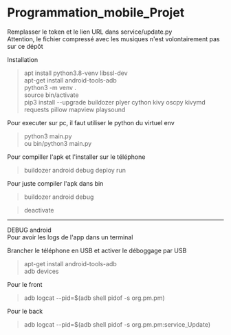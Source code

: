 # Programmation_mobile_Projet

Remplasser le token et le lien URL dans service/update.py    
Attention, le fichier compressé avec les musiques n'est volontairement pas sur ce dépôt 


Installation

>apt install python3.8-venv libssl-dev  
>apt-get install android-tools-adb  
>python3 -m venv .  
>source bin/activate  
>pip3 install --upgrade buildozer plyer cython kivy oscpy kivymd requests pillow mapview playsound

Pour executer sur pc, il faut utiliser le python du virtuel env  
> python3 main.py  
> ou bin/python3 main.py

Pour compiller l'apk et l'installer sur le téléphone  
>buildozer android debug deploy run  

Pour juste compiler l'apk dans bin  
>buildozer android debug


>deactivate



------------------------------------

DEBUG android  
Pour avoir les logs de l'app dans un terminal  

Brancher le téléphone en USB et activer le déboggage par USB  
>apt-get install android-tools-adb  
>adb devices  

Pour le front  
>adb logcat --pid=$(adb shell pidof -s org.pm.pm)

Pour le back  
>adb logcat --pid=$(adb shell pidof -s org.pm.pm:service_Update)
